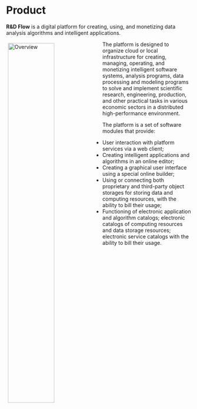# Product

**R&D Flow** is a digital platform for creating, using, and monetizing data analysis algorithms and intelligent applications.

<img src="/images/overview.jpeg" align="left" width="50%" alt="Overview" style="margin: 1%;">

The platform is designed to organize cloud or local infrastructure for creating, managing, operating, and monetizing intelligent software systems, analysis programs, data processing and modeling programs to solve and implement scientific research, engineering, production, and other practical tasks in various economic sectors in a distributed high-performance environment.

The platform is a set of software modules that provide:

- User interaction with platform services via a web client;
- Creating intelligent applications and algorithms in an online editor;
- Creating a graphical user interface using a special online builder;
- Using or connecting both proprietary and third-party object storages for storing data and computing resources, with the ability to bill their usage;
- Functioning of electronic application and algorithm catalogs; electronic catalogs of computing resources and data storage resources; electronic service catalogs with the ability to bill their usage.